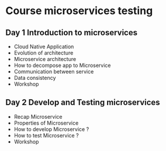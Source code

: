 # Course microservices testing

## Day 1 Introduction to microservices
* Cloud Native Application
* Evolution of architecture
* Microservice architecture
* How to decompose app to Microservice
* Communication between service
* Data consistency
* Workshop

## Day 2 Develop and Testing microservices
* Recap Microservice
* Properties of Microservice
* How to develop Microservice ?
* How to test Microservice ?
* Workshop
